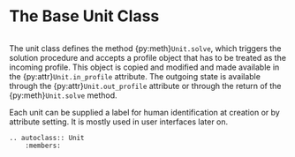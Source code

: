# The Base Unit Class

```{py:currentmodule} pyroll.core
```

The unit class defines the method {py:meth}`Unit.solve`, which triggers the solution procedure and accepts a profile object that has to be treated as the incoming profile.
This object is copied and modified and made available in the {py:attr}`Unit.in_profile` attribute.
The outgoing state is available through the {py:attr}`Unit.out_profile` attribute or through the return of the {py:meth}`Unit.solve` method.

Each unit can be supplied a label for human identification at creation or by attribute setting.
It is mostly used in user interfaces later on.

```{eval-rst} 
.. autoclass:: Unit
    :members:
```